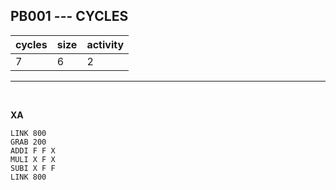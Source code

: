 ## PB001 --- CYCLES

| cycles | size | activity |
| ------ | ---- | -------- |
| 7 | 6 | 2 |
<hr>
<br>

**XA**

```
LINK 800
GRAB 200
ADDI F F X
MULI X F X
SUBI X F F
LINK 800
```
